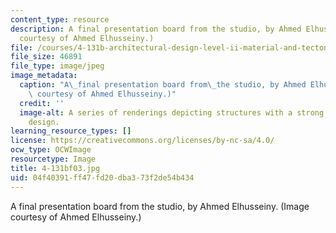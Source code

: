 ```yaml
---
content_type: resource
description: A final presentation board from the studio, by Ahmed Elhusseiny. (Image
  courtesy of Ahmed Elhusseiny.)
file: /courses/4-131b-architectural-design-level-ii-material-and-tectonic-transformations-the-herreshoff-museum-fall-2003/04f40391ff47fd20dba373f2de54b434_4-131bf03.jpg
file_size: 46891
file_type: image/jpeg
image_metadata:
  caption: "A\_final presentation board from\_the studio, by Ahmed Elhusseiny. (Image\
    \ courtesy of Ahmed Elhusseiny.)"
  credit: ''
  image-alt: A series of renderings depicting structures with a strong linear or striped
    design.
learning_resource_types: []
license: https://creativecommons.org/licenses/by-nc-sa/4.0/
ocw_type: OCWImage
resourcetype: Image
title: 4-131bf03.jpg
uid: 04f40391-ff47-fd20-dba3-73f2de54b434
---
```

A final presentation board from the studio, by Ahmed Elhusseiny. (Image courtesy of Ahmed Elhusseiny.)